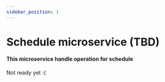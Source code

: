 ```yaml
---
sidebar_position: 1
---
```


# Schedule microservice (TBD)
#### This microservice handle operation for schedule

Not ready yet :(
